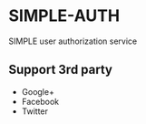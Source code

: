 # SIMPLE-AUTH
SIMPLE user authorization service

## Support 3rd party
- Google+
- Facebook
- Twitter